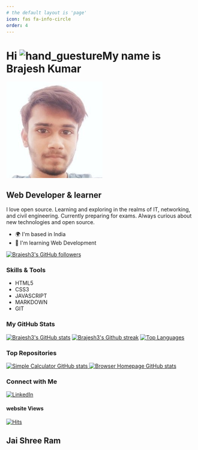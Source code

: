 ```yaml
---
# the default layout is 'page'
icon: fas fa-info-circle
order: 4
---
```


Hi ![hand_guesture](https://user-images.githubusercontent.com/18350557/176309783-0785949b-9127-417c-8b55-ab5a4333674e.gif)My name is Brajesh Kumar
===============================================================================================================================
![Brajesh.jpg](assets/img/personal/Brajesh.jpg)

Web Developer & learner
-----------------------

I love open source. Learning and exploring in the realms of IT, networking, and civil engineering. Currently preparing for exams. Always curious about new technologies and open source.

* 🌍  I'm based in India
* 🧠  I'm learning Web Development

<a href="https://www.github.com/Brajesh3" target="_blank" rel="noreferrer"><img src="https://img.shields.io/github/followers/Brajesh3?logo=github&style=for-the-badge&color=facc15&labelColor=000000" alt="Brajesh3's GitHub followers"/></a>

### Skills & Tools

* HTML5
* CSS3
* JAVASCRIPT
* MARKDOWN
* GIT
### My GitHub Stats

<a href="https://www.github.com/Brajesh3"><img src="https://github-readme-stats.vercel.app/api?username=Brajesh3&show_icons=true&hide=&count_private=true&title_color=a855f7&text_color=84cc16&icon_color=facc15&bg_color=000000&hide_border=true&show_icons=true" alt="Brajesh3's GitHub stats" /></a>
<a href="https://www.github.com/Brajesh3"><img src="https://github-readme-streak-stats.herokuapp.com/?user=Brajesh3&stroke=84cc16&background=000000&ring=a855f7&fire=a855f7&currStreakNum=84cc16&currStreakLabel=a855f7&sideNums=84cc16&sideLabels=84cc16&dates=84cc16&hide_border=true" alt="Brajesh3's Github streak" /></a>
<a href="https://github.com/Brajesh3" align="center"><img src="https://github-readme-stats.vercel.app/api/top-langs/?username=Brajesh3&langs_count=10&title_color=a855f7&text_color=84cc16&icon_color=facc15&bg_color=000000&hide_border=true&locale=en&custom_title=Top%20%Languages" alt="Top Languages" /></a>

### Top Repositories

<div class="image-container">
  <a href="https://github.com/Brajesh3/Simple_Calculator">
    <img src="https://github-readme-stats.vercel.app/api/pin/?username=Brajesh3&repo=Simple_Calculator&title_color=a855f7&text_color=84cc16&icon_color=facc15&bg_color=000000&hide_border=true&locale=en"
         alt="Simple Calculator GitHub stats"
    />
  </a>
  <a href="https://github.com/Brajesh3/Browser_homepage">
    <img src="https://github-readme-stats.vercel.app/api/pin/?username=Brajesh3&repo=Browser_homepage&title_color=a855f7&text_color=84cc16&icon_color=facc15&bg_color=000000&hide_border=true&locale=en"
         alt="Browser Homepage GitHub stats"
    />
  </a>
</div>

### Connect with Me

[![LinkedIn](https://img.shields.io/badge/LinkedIn-Connect-blue?style=for-the-badge&logo=linkedin)](https://www.linkedin.com/in/brajesh-kumar-056b75277?trk=contact-info)

#### website Views

[![Hits](https://hits.seeyoufarm.com/api/count/incr/badge.svg?url=https%3A%2F%2Fbrajesh3.github.io&count_bg=%23C300FF&title_bg=%23000000&icon=&icon_color=%23E7E7E7&title=hits&edge_flat=false)](https://brajesh3.github.io)

## Jai Shree Ram
